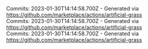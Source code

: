 Commits: 2023-01-30T14:14:58.700Z - Generated via https://github.com/marketplace/actions/artificial-grass
<br>
Commits: 2023-01-30T14:14:58.700Z - Generated via https://github.com/marketplace/actions/artificial-grass
<br>
Commits: 2023-01-30T14:14:58.700Z - Generated via https://github.com/marketplace/actions/artificial-grass
<br>
